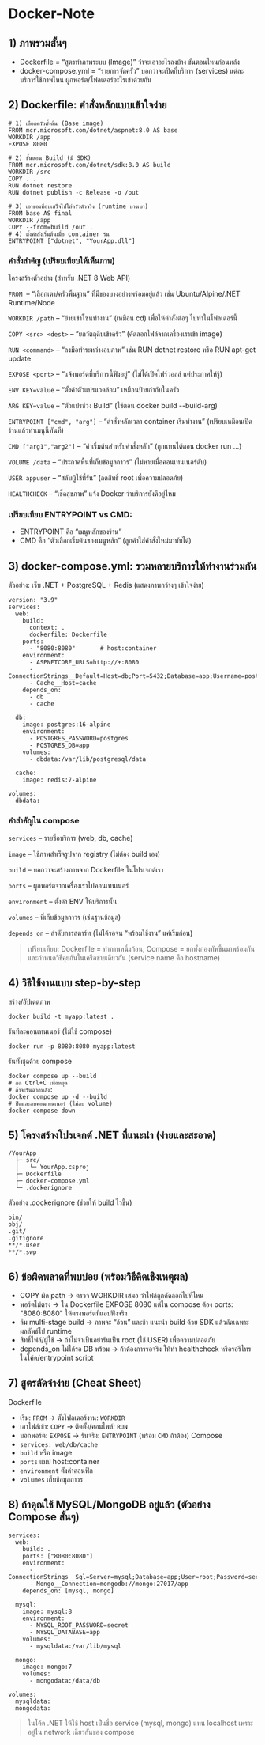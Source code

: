 # Docker-Note

## 1) ภาพรวมสั้นๆ
* Dockerfile = “สูตรทำภาพระบบ (Image)” ว่าจะเอาอะไรลงบ้าง ขั้นตอนไหนก่อนหลัง
* docker-compose.yml = “รายการจัดครัว” บอกว่าจะเปิดกี่บริการ (services) แต่ละบริการใช้ภาพไหน ผูกพอร์ต/โฟลเดอร์อะไรเข้าด้วยกัน

## 2) Dockerfile: คำสั่งหลักแบบเข้าใจง่าย
```
# 1) เลือกครัวตั้งต้น (Base image)
FROM mcr.microsoft.com/dotnet/aspnet:8.0 AS base
WORKDIR /app
EXPOSE 8080

# 2) ขั้นตอน Build (มี SDK)
FROM mcr.microsoft.com/dotnet/sdk:8.0 AS build
WORKDIR /src
COPY . .
RUN dotnet restore
RUN dotnet publish -c Release -o /out

# 3) เอาของที่อบเสร็จไปใส่ครัวตัวจริง (runtime บางเบา)
FROM base AS final
WORKDIR /app
COPY --from=build /out .
# 4) ตั้งคำสั่งเริ่มต้นเมื่อ container รัน
ENTRYPOINT ["dotnet", "YourApp.dll"]
```
### คำสั่งสำคัญ (เปรียบเทียบให้เห็นภาพ)

โครงสร้างตัวอย่าง (สำหรับ .NET 8 Web API)

`FROM` <image> – “เลือกเตา/ครัวพื้นฐาน” ที่มีของบางอย่างพร้อมอยู่แล้ว เช่น Ubuntu/Alpine/.NET Runtime/Node

`WORKDIR /path` – “ย้ายเข้าโซนทำงาน” (เหมือน cd) เพื่อให้คำสั่งต่อๆ ไปทำในโฟลเดอร์นี้

`COPY <src> <dest>` – “ยกวัตถุดิบเข้าครัว” (คัดลอกไฟล์จากเครื่องเราเข้า image)

`RUN <command>` – “ลงมือทำระหว่างอบภาพ” เช่น RUN dotnet restore หรือ RUN apt-get update

`EXPOSE <port>` – “แจ้งพอร์ตที่บริการนี้ฟังอยู่” (ไม่ได้เปิดไฟร์วอลล์ แค่ประกาศให้รู้)

`ENV KEY=value` – “ตั้งค่าตัวแปรแวดล้อม” เหมือนป้ายกำกับในครัว

`ARG KEY=value` – “ตัวแปรช่วง Build” (ใช้ตอน docker build --build-arg)

`ENTRYPOINT ["cmd", "arg"]` – “คำสั่งหลักเวลา container เริ่มทำงาน” (เปรียบเหมือนเปิดร้านแล้วทำเมนูนี้ทันที)

`CMD ["arg1","arg2"]` – “ค่าเริ่มต้นสำหรับคำสั่งหลัก” (ถูกแทนได้ตอน docker run ...)

`VOLUME /data` – “ประกาศพื้นที่เก็บข้อมูลถาวร” (ไม่หายเมื่อคอนเทนเนอร์ดับ)

`USER appuser` – “สลับผู้ใช้ที่รัน” (ลดสิทธิ์ root เพื่อความปลอดภัย)

`HEALTHCHECK` – “เช็คสุขภาพ” แจ้ง Docker ว่าบริการยังดีอยู่ไหม

### เปรียบเทียบ ENTRYPOINT vs CMD:

* ENTRYPOINT คือ “เมนูหลักของร้าน”
* CMD คือ “ตัวเลือกเริ่มต้นของเมนูหลัก” (ลูกค้าใส่คำสั่งใหม่มาทับได้)

## 3) docker-compose.yml: รวมหลายบริการให้ทำงานร่วมกัน
ตัวอย่าง: เว็บ .NET + PostgreSQL + Redis (แสดงภาพกว้างๆ เข้าใจง่าย)
```
version: "3.9"
services:
  web:
    build:
      context: .
      dockerfile: Dockerfile
    ports:
      - "8080:8080"       # host:container
    environment:
      - ASPNETCORE_URLS=http://+:8080
      - ConnectionStrings__Default=Host=db;Port=5432;Database=app;Username=postgres;Password=postgres
      - Cache__Host=cache
    depends_on:
      - db
      - cache

  db:
    image: postgres:16-alpine
    environment:
      - POSTGRES_PASSWORD=postgres
      - POSTGRES_DB=app
    volumes:
      - dbdata:/var/lib/postgresql/data

  cache:
    image: redis:7-alpine

volumes:
  dbdata:

```
### คำสำคัญใน compose
`services` – รายชื่อบริการ (web, db, cache)

`image` – ใช้ภาพสำเร็จรูปจาก registry (ไม่ต้อง build เอง)

`build` – บอกว่าจะสร้างภาพจาก Dockerfile ในโปรเจกต์เรา

`ports` – ผูกพอร์ตจากเครื่องเราไปคอนเทนเนอร์

`environment` – ตั้งค่า ENV ให้บริการนั้น

`volumes` – ที่เก็บข้อมูลถาวร (เช่นฐานข้อมูล)

`depends_on` – ลำดับการสตาร์ท (ไม่ได้รอจน “พร้อมใช้งาน” แค่เริ่มก่อน)

> เปรียบเทียบ: Dockerfile = ทำภาพหนึ่งก้อน, Compose = ยกทั้งกองทัพขึ้นมาพร้อมกัน และกำหนดวิธีคุยกันในเครือข่ายเดียวกัน (service name คือ hostname)

## 4) วิธีใช้งานแบบ step-by-step
สร้าง/อัปเดตภาพ
```
docker build -t myapp:latest .
```
รันทีละคอนเทนเนอร์ (ไม่ใช้ compose)
```
docker run -p 8080:8080 myapp:latest
```
รันทั้งชุดด้วย compose
```
docker compose up --build
# กด Ctrl+C เพื่อหยุด
# ถ้าจะรันฉากหลัง:
docker compose up -d --build
# ปิดและลบคอนเทนเนอร์ (ไม่ลบ volume)
docker compose down
```
## 5) โครงสร้างโปรเจกต์ .NET ที่แนะนำ (ง่ายและสะอาด)
```
/YourApp
  ├─ src/
  │   └─ YourApp.csproj
  ├─ Dockerfile
  ├─ docker-compose.yml
  └─ .dockerignore

```
ตัวอย่าง .dockerignore (ช่วยให้ build ไวขึ้น)
```
bin/
obj/
.git/
.gitignore
**/*.user
**/*.swp
```
## 6) ข้อผิดพลาดที่พบบ่อย (พร้อมวิธีคิดเชิงเหตุผล)
* COPY ผิด path → ตรวจ WORKDIR เสมอ ว่าไฟล์ถูกคัดลอกไปที่ไหน
* พอร์ตไม่ตรง → ใน Dockerfile EXPOSE 8080 แต่ใน compose ต้อง ports: "8080:8080" ให้ตรงพอร์ตที่แอปฟังจริง
* ลืม multi-stage build → ภาพจะ “อ้วน” และช้า แนะนำ build ด้วย SDK แล้วคัดเฉพาะผลลัพธ์ไป runtime
* สิทธิ์ไฟล์/ผู้ใช้ → ถ้าไม่จำเป็นอย่ารันเป็น root (ใช้ USER) เพื่อความปลอดภัย
* depends_on ไม่ได้รอ DB พร้อม → ถ้าต้องการรอจริง ให้ทำ healthcheck หรือรอรีไทรในโค้ด/entrypoint script

## 7) สูตรลัดจำง่าย (Cheat Sheet)
Dockerfile
* เริ่ม: `FROM` → ตั้งโฟลเดอร์งาน: `WORKDIR`
* เอาไฟล์เข้า: `COPY` → ติดตั้ง/คอมไพล์: `RUN`
* บอกพอร์ต: `EXPOSE` → รันจริง: `ENTRYPOINT` (พร้อม `CMD` ถ้าต้อง)
Compose
* `services: web/db/cache`
* `build` หรือ image
* `ports` แมป host:container
* `environment` ตั้งค่าคอนฟิก
* `volumes` เก็บข้อมูลถาวร

## 8) ถ้าคุณใช้ MySQL/MongoDB อยู่แล้ว (ตัวอย่าง Compose สั้นๆ)
```
services:
  web:
    build: .
    ports: ["8080:8080"]
    environment:
      - ConnectionStrings__Sql=Server=mysql;Database=app;User=root;Password=secret
      - Mongo__Connection=mongodb://mongo:27017/app
    depends_on: [mysql, mongo]

  mysql:
    image: mysql:8
    environment:
      - MYSQL_ROOT_PASSWORD=secret
      - MYSQL_DATABASE=app
    volumes:
      - mysqldata:/var/lib/mysql

  mongo:
    image: mongo:7
    volumes:
      - mongodata:/data/db

volumes:
  mysqldata:
  mongodata:
```
> ในโค้ด .NET ให้ใช้ host เป็นชื่อ service (mysql, mongo) แทน localhost เพราะอยู่ใน network เดียวกันของ compose
